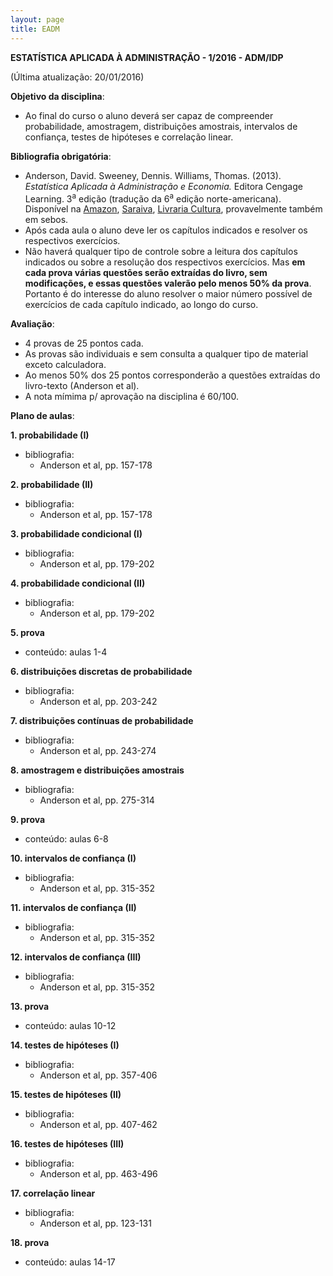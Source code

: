 ```yaml
---
layout: page
title: EADM
---
```


**ESTATÍSTICA APLICADA À ADMINISTRAÇÃO - 1/2016 - ADM/IDP**

(Última atualização: 20/01/2016)

**Objetivo da disciplina**: 

- Ao final do curso o aluno deverá ser capaz de compreender probabilidade, amostragem, distribuições amostrais, intervalos de confiança, testes de hipóteses e correlação linear.

**Bibliografia obrigatória**:

- Anderson, David. Sweeney, Dennis. Williams, Thomas. (2013). *Estatística Aplicada à Administração e Economia.* Editora Cengage Learning. 3<sup>a</sup> edição (tradução da 6<sup>a</sup> edição norte-americana). Disponível na [Amazon](http://www.amazon.com.br/Estat%C3%ADstica-Aplicada-Administra%C3%A7%C3%A3o-e-Economia/dp/8522112819/ref=sr_1_1?ie=UTF8&qid=1453323140&sr=8-1&keywords=estat%C3%ADstica+aplicada+%C3%A0+administra%C3%A7%C3%A3o+e+economia), [Saraiva](http://www.saraiva.com.br/estatistica-aplicada-a-administracao-e-economia-3-ed-2013-4968036.html), [Livraria Cultura](http://www.livrariacultura.com.br/p/estatistica-aplicada-a-administracao-e-economia-42132070), provavelmente também em sebos.
- Após cada aula o aluno deve ler os capítulos indicados e resolver os respectivos exercícios.
- Não haverá qualquer tipo de controle sobre a leitura dos capítulos indicados ou sobre a resolução dos respectivos exercícios. Mas **em cada prova várias questões serão extraídas do livro, sem modificações, e essas questões valerão pelo menos 50% da prova**. Portanto é do interesse do aluno resolver o maior número possível de exercícios de cada capítulo indicado, ao longo do curso.

**Avaliação**:

- 4 provas de 25 pontos cada.
- As provas são individuais e sem consulta a qualquer tipo de material exceto calculadora.
- Ao menos 50% dos 25 pontos corresponderão a questões extraídas do livro-texto (Anderson et al).
- A nota mímima p/ aprovação na disciplina é 60/100.

**Plano de aulas**:

**1. probabilidade (I)**

- bibliografia:
    - Anderson et al, pp. 157-178

**2. probabilidade (II)**

- bibliografia:
    - Anderson et al, pp. 157-178

**3. probabilidade condicional (I)**

- bibliografia:
    - Anderson et al, pp. 179-202

**4. probabilidade condicional (II)**

- bibliografia:
    - Anderson et al, pp. 179-202

**5. prova**

- conteúdo: aulas 1-4

**6. distribuições discretas de probabilidade**

- bibliografia:
    - Anderson et al, pp. 203-242

**7. distribuições contínuas de probabilidade**

- bibliografia:
    - Anderson et al, pp. 243-274

**8. amostragem e distribuições amostrais**

- bibliografia:
    - Anderson et al, pp. 275-314

**9. prova**

- conteúdo: aulas 6-8

**10. intervalos de confiança (I)**

- bibliografia:
    - Anderson et al, pp. 315-352

**11. intervalos de confiança (II)**

- bibliografia:
    - Anderson et al, pp. 315-352

**12. intervalos de confiança (III)**

- bibliografia:
    - Anderson et al, pp. 315-352

**13. prova**

- conteúdo: aulas 10-12

**14. testes de hipóteses (I)**

- bibliografia:
    - Anderson et al, pp. 357-406

**15. testes de hipóteses (II)**

- bibliografia:
    - Anderson et al, pp. 407-462

**16. testes de hipóteses (III)**

- bibliografia:
    - Anderson et al, pp. 463-496

**17. correlação linear**

- bibliografia:
    - Anderson et al, pp. 123-131

**18. prova**

- conteúdo: aulas 14-17